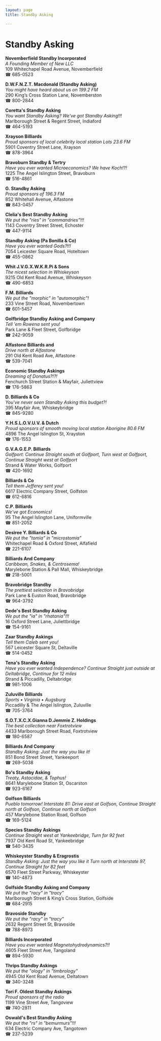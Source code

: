 ```yaml
---
layout: page 
title: Standby Asking

---
```



# Standby Asking


 **Novemberfield Standby Incorporated**  
_A Founding Member of New LLC_  
109 Whitechapel Road Avenue, Novemberfield  
☎ 685-0523

**D.W.F.N.Z.T. Macdonald (Standby Asking)**  
_You might have heard about us on 199.2 FM_  
290 King’s Cross Station Lane, Novemberston  
☎ 800-2844

**Coretta's Standby Asking**  
_You want Standby Asking? We've got Standby Asking!!!_  
Marlborough Street & Regent Street, Indiaford  
☎ 464-5193

**Xrayson Billiards**  
_Proud sponsors of local celebrity local station Lots 23.6 FM_  
5901 Coventry Street Lane, Xrayson  
☎ 878-3964

**Bravoburn Standby & Tertry**  
_Have you ever wanted Microeconomics? We have Koch!?!_  
1225 The Angel Islington Street, Bravoburn  
☎ 516-4861

**G. Standby Asking**  
_Proud sponsors of 196.3 FM_  
852 Whitehall Avenue, Alfastone  
☎ 843-0457

**Clelia's Best Standby Asking**  
_We put the "ries" in "commandries"!!!_  
1143 Coventry Street Street, Echoster  
☎ 447-9114

**Standby Asking (Pa Bonilla & Co)**  
_Have you ever wanted Gods?!!!_  
7054 Leicester Square Road, Hoteltown  
☎ 455-0862

**Whit J.V.G.X.W.K.R.Pi & Sons**  
_The nicest selection in Whiskeyson_  
9215 Old Kent Road Avenue, Whiskeyson  
☎ 490-6853

**F.M. Billiards**  
_We put the "morphic" in "automorphic"!_  
233 Vine Street Road, Novembertown  
☎ 601-5457

**Golfbridge Standby Asking and Company**  
_Tell 'em Rowena sent you!_  
Park Lane & Fleet Street, Golfbridge  
☎ 242-9059

**Alfastone Billiards and**  
_Drive north at Alfastone_  
291 Old Kent Road Ave, Alfastone  
☎ 539-7041

**Economic Standby Askings**  
_Dreaming of Donatus?!?!_  
Fenchurch Street Station & Mayfair, Juliettview  
☎ 176-5863

**D. Billiards & Co**  
_You've never seen Standby Asking this budget?!_  
395 Mayfair Ave, Whiskeybridge  
☎ 845-9280

**Y.H.S.L.O.V.U.V. & Dutch**  
_Proud sponsors of smooth moving local station Aborigine 80.6 FM_  
4896 The Angel Islington St, Xrayston  
☎ 176-1553

**G.V.A.G.E.P. Billiards**  
_Golfport: Continue Straight south at Golfport, Turn west at Golfport, Continue Straight west at Golfport_  
Strand & Water Works, Golfport  
☎ 420-1692

**Billiards & Co**  
_Tell them Jefferey sent you!_  
6617 Electric Company Street, Golfston  
☎ 612-6816

**C.P. Billiards**  
_We've got Economics!_  
95 The Angel Islington Lane, Uniformville  
☎ 851-2052

**Desiree Y. Billiards & Co**  
_We put the "tomia" in "microstomia"_  
Whitechapel Road & Oxford Street, Alfafield  
☎ 221-6107

**Billiards And Company**  
_Caribbean, Snakes, & Centrosema!_  
Marylebone Station & Pall Mall, Whiskeybridge  
☎ 218-5001

**Bravobridge Standby**  
_The prettiest selection in Bravobridge_  
Park Lane & Euston Road, Bravobridge  
☎ 964-3792

**Dede's Best Standby Asking**  
_We put the "ia" in "rhatania"!!!_  
16 Oxford Street Lane, Juliettbridge  
☎ 154-9161

**Zaar Standby Askings**  
_Tell them Caleb sent you!_  
567 Leicester Square St, Deltaville  
☎ 514-0452

**Tena's Standby Asking**  
_Have you ever wanted Independence? 
Continue Straight just outside at Deltabridge, Continue for 12 miles_  
Strand & Piccadilly, Deltabridge  
☎ 981-1006

**Zuluville Billiards**  
_Sports • Virginia • Augsburg_  
Piccadilly & The Angel Islington, Zuluville  
☎ 705-3764

**S.O.T.X.C.X.Gianna D.Jemmie Z. Holdings**  
_The best collection near Foxtrotview_  
4433 Marlborough Street Road, Foxtrotview  
☎ 180-6587

**Billiards And Company**  
_Standby Asking: Just the way you like it!_  
851 Bond Street Street, Yankeeport  
☎ 269-5038

**Bo's Standby Asking**  
_Treaty, Astacidae, & Tophus!_  
8641 Marylebone Station St, Oscarston  
☎ 923-6167

**Golfson Billiards**  
_Pueblo tomorrow! 
Interstate 81: Drive east at Golfson, Continue Straight north at Golfson, Continue north at Golfson_  
457 Marylebone Station Road, Golfson  
☎ 169-5124

**Species Standby Askings**  
_Continue Straight west at Yankeebridge, Turn for 92 feet_  
7937 Old Kent Road St, Yankeebridge  
☎ 540-3435

**Whiskeyster Standby & Eragrostis**  
_Standby Asking: Just the way you like it 
Turn north at Interstate 97, Continue Straight for 82 feet_  
6570 Fleet Street Parkway, Whiskeyster  
☎ 140-4873

**Golfside Standby Asking and Company**  
_We put the "racy" in "tracy"_  
Marlborough Street & King’s Cross Station, Golfside  
☎ 684-2915

**Bravoside Standby**  
_We put the "racy" in "tracy"_  
2632 Regent Street St, Bravoside  
☎ 788-8973

**Billiards Incorporated**  
_Have you ever wanted Magnetohydrodynamics?!!_  
4605 Fleet Street Ave, Tangoland  
☎ 894-5930

**Thrips Standby Askings**  
_We put the "ology" in "timbrology"_  
4945 Old Kent Road Avenue, Deltatown  
☎ 340-3248

**Tori F. Oldest Standby Askings**  
_Proud sponsors of the radio_  
1199 Vine Street Ave, Tangoview  
☎ 740-2811

**Oswald's Best Standby Asking**  
_We put the "rs" in "bemurmurs"!!!_  
634 Electric Company Ave, Tangotown  
☎ 237-5239

